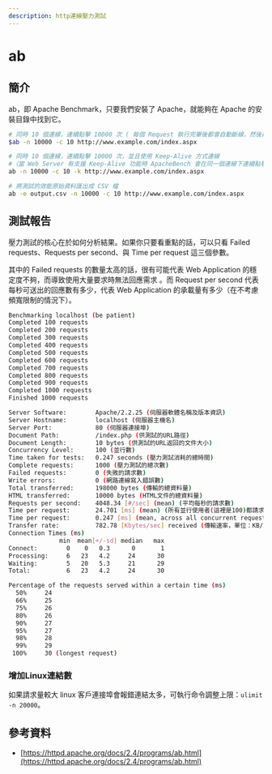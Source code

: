 ```yaml
---
description: http連線壓力測試
---
```


# ab

## 簡介

ab，即 Apache Benchmark，只要我們安裝了 Apache，就能夠在 Apache 的安裝目錄中找到它。

```bash
# 同時 10 個連線，連續點擊 10000 次 ( 每個 Request 執行完畢後都會自動斷線，然後再重新連線 )
$ab -n 10000 -c 10 http://www.example.com/index.aspx

# 同時 10 個連線，連續點擊 10000 次，並且使用 Keep-Alive 方式連線
#（當 Web Server 有支援 Keep-Alive 功能時 ApacheBench 會在同一個連線下連續點擊該網頁）
ab -n 10000 -c 10 -k http://www.example.com/index.aspx

# 將測試的效能原始資料匯出成 CSV 檔
ab -e output.csv -n 10000 -c 10 http://www.example.com/index.aspx
```

## 測試報告

壓力測試的核心在於如何分析結果。如果你只要看重點的話，可以只看 Failed requests、Requests per second、與 Time per request 這三個參數。

其中的 Failed requests 的數量太高的話，很有可能代表 Web Application 的穩定度不夠，而導致使用大量要求時無法回應需求 。而 Request per second 代表每秒可送出的回應數有多少，代表 Web Application 的承載量有多少（在不考慮頻寬限制的情況下）。

```bash
Benchmarking localhost (be patient)
Completed 100 requests
Completed 200 requests
Completed 300 requests
Completed 400 requests
Completed 500 requests
Completed 600 requests
Completed 700 requests
Completed 800 requests
Completed 900 requests
Completed 1000 requests
Finished 1000 requests

Server Software:        Apache/2.2.25 (伺服器軟體名稱及版本資訊)
Server Hostname:        localhost (伺服器主機名)
Server Port:            80 (伺服器連接埠)
Document Path:          /index.php (供測試的URL路徑)
Document Length:        10 bytes (供測試的URL返回的文件大小)
Concurrency Level:      100 (並行數)
Time taken for tests:   0.247 seconds (壓力測試消耗的總時間)
Complete requests:      1000 (壓力測試的總次數)
Failed requests:        0 (失敗的請求數)
Write errors:           0 (網路連線寫入錯誤數)
Total transferred:      198000 bytes (傳輸的總資料量)
HTML transferred:       10000 bytes (HTML文件的總資料量)
Requests per second:    4048.34 [#/sec] (mean) (平均每秒的請求數)
Time per request:       24.701 [ms] (mean) (所有並行使用者(這裡是100)都請求一次的平均時間)
Time per request:       0.247 [ms] (mean, across all concurrent requests) (單個使用者請求一次的平均時間)
Transfer rate:          782.78 [Kbytes/sec] received (傳輸速率，單位：KB/s)
Connection Times (ms)
              min  mean[+/-sd] median   max
Connect:        0    0   0.3      0       1
Processing:     6   23   4.2     24      30
Waiting:        5   20   5.3     21      29
Total:          6   23   4.2     24      30

Percentage of the requests served within a certain time (ms)
  50%     24
  66%     25
  75%     26
  80%     26
  90%     27
  95%     27
  98%     28
  99%     29
 100%     30 (longest request)
```

### 增加Linux連結數

如果請求量較大 linux 客戶連接埠會報錯連結太多，可執行命令調整上限：`ulimit -n 20000`。



## 參考資料

* [https://httpd.apache.org/docs/2.4/programs/ab.html](https://httpd.apache.org/docs/2.4/programs/ab.html)
